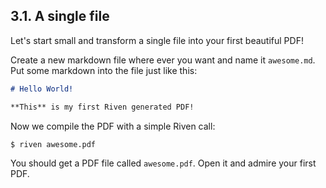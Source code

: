 ## 3.1. A single file

Let's start small and transform a single file into your first beautiful PDF!

Create a new markdown file where ever you want and name it `awesome.md`. Put some markdown into the file just like this:

```markdown
# Hello World!

**This** is my first Riven generated PDF!
```

Now we compile the PDF with a simple Riven call:

```bash
$ riven awesome.pdf
```

You should get a PDF file called `awesome.pdf`. Open it and admire your first PDF.
